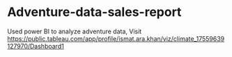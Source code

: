 # Adventure-data-sales-report
Used power BI to analyze adventure data, Visit https://public.tableau.com/app/profile/ismat.ara.khan/viz/climate_17559639127970/Dashboard1
